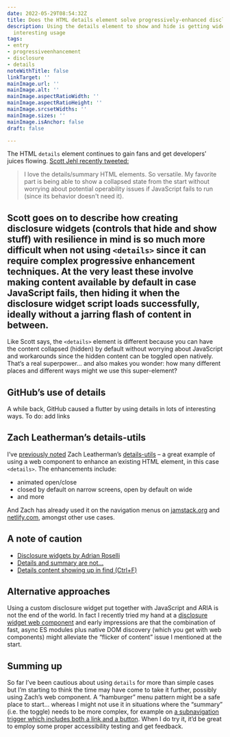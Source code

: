 ```yaml
---
date: 2022-05-29T08:54:32Z
title: Does the HTML details element solve progressively-enhanced disclosures?
description: Using the details element to show and hide is getting wider and more
  interesting usage
tags:
- entry
- progressiveenhancement
- disclosure
- details
noteWithTitle: false
linkTarget: ''
mainImage.url: ''
mainImage.alt: ''
mainImage.aspectRatioWidth: ''
mainImage.aspectRatioHeight: ''
mainImage.srcsetWidths: ''
mainImage.sizes: ''
mainImage.isAnchor: false
draft: false

---
```

The HTML `details` element continues to gain fans and get developers’ juices flowing. [Scott Jehl recently tweeted:](https://twitter.com/scottjehl/status/1524746181271863296)

> I love the details/summary HTML elements. So versatile. My favorite part is being able to show a collapsed state from the start without worrying about potential operability issues if JavaScript fails to run (since its behavior doesn't need it).

Scott goes on to describe how creating disclosure widgets (controls that hide and show stuff) with resilience in mind is so much more difficult when not using `<details>` since it can require complex progressive enhancement techniques. At the very least these involve making content available by default in case JavaScript fails, then hiding it when the disclosure widget script loads successfully, ideally without a jarring flash of content in between.
---

Like Scott says, the `<details>` element is different because you can have the content collapsed (hidden) by default without worrying about JavaScript and workarounds since the hidden content can be toggled open natively. That‘s a real superpower… and also makes you wonder: how many different places and different ways might we use this super-element?

## GitHub’s use of details

A while back, GitHub caused a flutter by using details in lots of interesting ways. To do: add links

## Zach Leatherman’s details-utils

I’ve [previously noted](https://fuzzylogic.me/posts/web-components-as-progressive-enhancement-by-cloud-four/) Zach Leatherman’s [details-utils](https://www.zachleat.com/web/details-utils/) – a great example of using a web component to enhance an existing HTML element, in this case `<details>`. The enhancements include:

- animated open/close
- closed by default on narrow screens, open by default on wide
- and more

And Zach has already used it on the navigation menus on [jamstack.org](https://jamstack.org/) and [netlify.com](https://www.netlify.com/), amongst other use cases.

## A note of caution

* [Disclosure widgets by Adrian Roselli](https://adrianroselli.com/2020/05/disclosure-widgets.html)
* [Details and summary are not…](https://adrianroselli.com/2019/04/details-summary-are-not-insert-control-here.html)
* [Details content showing up in find (Ctrl+F)](https://adrianroselli.com/2019/04/details-summary-are-not-insert-control-here.html#comment-208747)

## Alternative approaches

Using a custom disclosure widget put together with JavaScript and ARIA is not the end of the world. In fact I recently tried my hand at a [disclosure widget web component](https://fuzzylogic.me/posts/my-first-web-component-a-disclosure-widget/) and early impressions are that the combination of fast, async ES modules plus native DOM discovery (which you get with web components) might alleviate the “flicker of content” issue I mentioned at the start.

## Summing up

So far I’ve been cautious about using `details` for more than simple cases but I’m starting to think the time may have come to take it further, possibly using Zach’s web component. A “hamburger” menu pattern might be a safe place to start… whereas I might not use it in situations where the “summary” (i.e. the toggle) needs to be more complex, for example on [a subnavigation trigger which includes both a link and a button](https://adrianroselli.com/2019/06/link-disclosure-widget-navigation.html#Pattern). When I do try it, it’d be great to employ some proper accessibility testing and get feedback.
